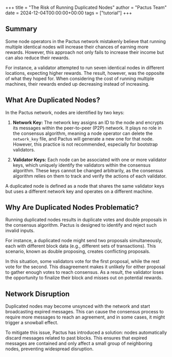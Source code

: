 +++
title = "The Risk of Running Duplicated Nodes"
author = "Pactus Team"
date = 2024-12-04T00:00:00+00:00
tags = ["tutorial"]
+++

## Summary

Some node operators in the Pactus network mistakenly believe that running multiple identical nodes
will increase their chances of earning more rewards.
However, this approach not only fails to increase their income but can also reduce their rewards.

For instance, a validator attempted to run seven identical nodes in different locations, expecting higher rewards.
The result, however, was the opposite of what they hoped for.
When considering the cost of running multiple machines, their rewards ended up decreasing instead of increasing.

## What Are Duplicated Nodes?

In the Pactus network, nodes are identified by two keys:

1. **Network Key:**
  The network key assigns an ID to the node and encrypts its messages within the peer-to-peer (P2P) network.
  It plays no role in the consensus algorithm, meaning a node operator can delete the `network_key` file,
  and Pactus will generate a new one for that node.
  However, this practice is not recommended, especially for bootstrap validators.

2. **Validator Keys:**
  Each node can be associated with one or more validator keys,
  which uniquely identify the validators within the consensus algorithm.
  These keys cannot be changed arbitrarily, as the consensus algorithm relies on them to track and
  verify the actions of each validator.

A duplicated node is defined as a node that shares the same validator keys but
uses a different network key and operates on a different machine.

## Why Are Duplicated Nodes Problematic?

Running duplicated nodes results in duplicate votes and double proposals in the consensus algorithm.
Pactus is designed to identify and reject such invalid inputs.

For instance, a duplicated node might send two proposals simultaneously,
each with different block data (e.g., different sets of transactions).
This scenario, known as double proposing, creates conflicting proposals.

In this situation, some validators vote for the first proposal, while the rest vote for the second.
This disagreement makes it unlikely for either proposal to gather enough votes to reach consensus.
As a result, the validator loses the opportunity to finalize their block and misses out on potential rewards.

## Network Disruption

Duplicated nodes may become unsynced with the network and start broadcasting expired messages.
This can cause the consensus process to require more messages to reach an agreement,
and in some cases, it might trigger a snowball effect.

To mitigate this issue, Pactus has introduced a solution: nodes automatically discard messages related to past blocks.
This ensures that expired messages are contained and only affect a small group of neighboring nodes,
preventing widespread disruption.
